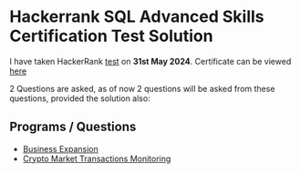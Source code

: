 # Hackerrank SQL Advanced Skills Certification Test Solution

I have taken HackerRank [test](https://www.hackerrank.com/certificates/a2ba9f8900d0) on __31st May 2024__. 
Certificate can be viewed [here](https://www.hackerrank.com/certificates/a2ba9f8900d0)

2 Questions are asked, as of now 2 questions will be asked from these questions, provided the solution also:
## Programs / Questions

- [Business Expansion](Business_Expansion.txt)
- [Crypto Market Transactions Monitoring](Crypto_Market_Transactions_Monitoring.txt)
